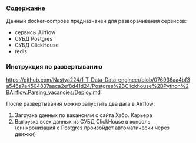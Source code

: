 ### Содержание
Данный docker-compose предназначен для разворачивания сервисов:
- сервисы Airflow
- СУБД Postgres
- СУБД ClickHouse
- redis 

### Инструкция по развертыванию
https://github.com/Nastya224/1_T_Data_Data_engineer/blob/076936aa4bf3a546a7a4504837aaca2ef8d41d24/Postgres%2BClickhouse%2BPython%2BAirflow.Parsing_vacancies/Deploy.md

После развертывания можно запустить два дага в Airflow: 
1) Загрузка данных по вакансиям с сайта Хабр. Карьера
2) Выгрузка всех данных из СУБД ClickHouse в консоль (синхронизация c Postgres произойдет автоматически через движки)

